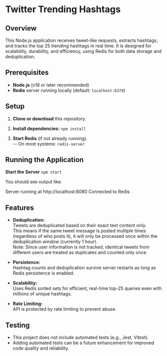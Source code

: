 # Twitter Trending Hashtags

## Overview

This Node.js application receives tweet-like requests, extracts hashtags, and tracks the top 25 trending hashtags in real time. It is designed for scalability, durability, and efficiency, using Redis for both data storage and deduplication.

## Prerequisites

- **Node.js** (v18 or later recommended)
- **Redis** server running locally (default: `localhost:6379`)

## Setup

1. **Clone or download** this repository.

2. **Install dependencies:**
``` npm install ```

3. **Start Redis** (if not already running).  
    -- On most systems: ``` redis-server ```

## Running the Application

**Start the Server** 
``` npm start ```

You should see output like:

Server running at http://localhost:8080
Connected to Redis

## Features

- **Deduplication:**  
  Tweets are deduplicated based on their exact text content only.  
  This means if the same tweet message is posted multiple times (regardless of who posts it), it will only be processed once within the deduplication window (currently 1 hour).  
  Note: Since user information is not tracked, identical tweets from different users are treated as duplicates and counted only once.

- **Persistence:**  
  Hashtag counts and deduplication survive server restarts as long as Redis persistence is enabled.

- **Scalability:**  
  Uses Redis sorted sets for efficient, real-time top-25 queries even with millions of unique hashtags.

- **Rate Limiting:**  
  API is protected by rate limiting to prevent abuse.

## Testing

- This project does not include automated tests (e.g., Jest, Vitest).  
- Adding automated tests can be a future enhancement for improved code quality and reliability.


